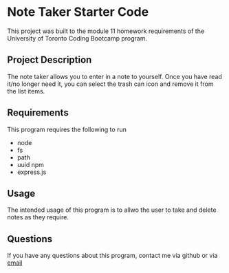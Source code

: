 # Note Taker Starter Code

This project was built to the module 11 homework requirements of the University of Toronto Coding Bootcamp program.

## Project Description

The note taker allows you to enter in a note to yourself. Once you have read it/no longer need it, you can select the trash can icon and remove it from the list items.

## Requirements

This program requires the following to run
  - node
  - fs
  - path 
  - uuid npm 
  - express.js

## Usage

The intended usage of this program is to allwo the user to take and delete notes as they require.

## Questions

If you have any questions about this program, contact me via github or via [email](mailto:hayleyvuylsteke@gmail.com)
